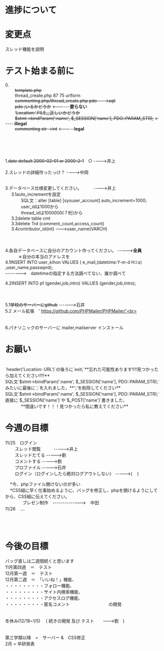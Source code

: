 # 進捗について

# 変更点
スレッド機能を説明

# テスト始まる前に
0.<br>
&nbsp;&nbsp;&nbsp;&nbsp;&nbsp;&nbsp;&nbsp;&nbsp;~~template.php~~<br>
&nbsp;&nbsp;&nbsp;&nbsp;&nbsp;&nbsp;&nbsp;&nbsp;thread_create.php 87 75 urlform<br>
&nbsp;&nbsp;&nbsp;&nbsp;&nbsp;&nbsp;&nbsp;&nbsp;~~commenting.php/thread_create.php  pdo--->sqli~~<br>
&nbsp;&nbsp;&nbsp;&nbsp;&nbsp;&nbsp;&nbsp;&nbsp;~~pdo ;いるかどうか~~  <------**要らない**<br>
&nbsp;&nbsp;&nbsp;&nbsp;&nbsp;&nbsp;&nbsp;&nbsp;~~'Location:'.FILE__正しいかどうか~~<br>
&nbsp;&nbsp;&nbsp;&nbsp;&nbsp;&nbsp;&nbsp;&nbsp;~~$stmt->bindParam(':name', $_SESSION['name'], PDO::PARAM_STR);~~ <----- **illegal**<br>
&nbsp;&nbsp;&nbsp;&nbsp;&nbsp;&nbsp;&nbsp;&nbsp;~~commenting str-->int~~ <-----**legal**<br>
<br><br><br><br><br>
1.~~date default 2000-02-01 or 2000-2-1~~　○   ---->井上<br>
<br>
2.スレッドの詳細作ったっけ？  ---->中岡<br>
    <br>

3.データベース仕様変更してください。　　　 ---->井上<br>
&nbsp;&nbsp;&nbsp;&nbsp;&nbsp;3.1auto_incrementを設定<br>
&nbsp;&nbsp;&nbsp;&nbsp;&nbsp;&nbsp;&nbsp;&nbsp;&nbsp;&nbsp;&nbsp;&nbsp;&nbsp;SQL文：alter [table] [sysuser_account] auto_increment=1000; <br>
&nbsp;&nbsp;&nbsp;&nbsp;&nbsp;&nbsp;&nbsp;&nbsp;&nbsp;&nbsp;&nbsp;&nbsp;&nbsp;user_idは1000から<br>
&nbsp;&nbsp;&nbsp;&nbsp;&nbsp;&nbsp;&nbsp;&nbsp;&nbsp;&nbsp;&nbsp;&nbsp;&nbsp;thread_idは1000000(７桁)から<br>
&nbsp;&nbsp;&nbsp;&nbsp;&nbsp;3.2delete table cmt <br>
&nbsp;&nbsp;&nbsp;&nbsp;&nbsp;3.3delete Trd (comment_count,access_count)<br>
&nbsp;&nbsp;&nbsp;&nbsp;&nbsp;3.4<span color="#FF0000" style="bold">contributor_id(int) --->user_name(VARCH)</span><br>
<br><br><br>
    4.各自データベースに自分のアカウント作ってください。 ----->**全員**<br>
　　　＊自分の本当のアドレスを<br>
   4.1INSERT INTO user_kihon VALUES ( e_mail,(datetime:Y-m-d H:i:s) ,user_name,passwprd);<br>
                             -------->　datetimeの指定する方法調べてない、誰か調べて<br>
   
   4.2INSERT INTO pf (gender,job,intro) VALUES (gender,job,intro);<br>
<br><br><br>
5.1~~学校のサーバーにgithub~~       ------>石井<br>
5.2 メール拡張　' https://github.com/PHPMailer/PHPMailer/'<br>
<br><br><br>
6.パナソニックのサーバーに mailer,mailserver     インストール<br>
# お願い
<br>
`header('Location: URL')`の後ろに`exit;`**忘れた可能性あります!!!!見つかったら加えてください!!!!**<br>
SQL文`$stmt->bindParam(':name', $_SESSION['name'], PDO::PARAM_STR);` みたいに最後に`;`を入れました、**';'を削除してください**<br>
SQL文`$stmt->bindParam(':name', $_SESSION['name'], PDO::PARAM_STR);` 直接に`$_SESSION['name']`や`$_POST['name']`書きました、<br>
&nbsp;&nbsp;&nbsp;&nbsp;&nbsp;&nbsp;&nbsp;&nbsp;&nbsp;&nbsp;&nbsp;&nbsp;&nbsp;**間違いです！！！見つかったら私に教えてください**<br>

# 今週の目標<br>
11/25　ログイン<br>
&nbsp;&nbsp;&nbsp;&nbsp;&nbsp;&nbsp;&nbsp;&nbsp;スレッド閲覧　　　----->井上<br>
&nbsp;&nbsp;&nbsp;&nbsp;&nbsp;&nbsp;&nbsp;&nbsp;スレッドたてる     ----->劉<br>
&nbsp;&nbsp;&nbsp;&nbsp;&nbsp;&nbsp;&nbsp;&nbsp;コメントする      ----->劉<br>
&nbsp;&nbsp;&nbsp;&nbsp;&nbsp;&nbsp;&nbsp;&nbsp;プロファイル     ----->石井<br>
&nbsp;&nbsp;&nbsp;&nbsp;&nbsp;&nbsp;&nbsp;&nbsp;ログイン（ログインしたら絶対ログアウトしない）    ----->(&nbsp;&nbsp;&nbsp;&nbsp;)<br>

&nbsp;&nbsp;&nbsp;&nbsp;*今、phpファイル開けないのが多い<br>
&nbsp;&nbsp;&nbsp;&nbsp;*CSS組に早く仕事始めるように、バッグを修正し、phpを開けるようにしてから、CSS組に伝えてください。<br>
　　　　プレゼン制作　-------------->　中田<br>
11/26　....　<br><br>
<br><br>
    
# 今後の目標<br>

バッグ直しは二週間続くと思います<br>
11月第四週　＝　テスト<br>
12月第一週　＝　テスト<br>
12月第二週　＝　「いいね！」機能、<br>
・・・・・・・・・フォロー機能、<br>
・・・・・・・・・サイト内検索機能、<br>
・・・・・・・・・アクセスログ機能、<br>
・・・・・・・・・匿名コメント　　　　　　　　　の開発<br>
<br>
<br>
冬休み(12/18~1/5)　 ( 続きの開発 及び テスト　　--->劉　)<br>
<br><br>
第三学期以降　=　サーバー &　CSS修正<br>
2月 = 卒研発表<br>
